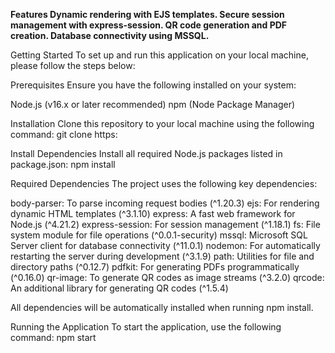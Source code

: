 **Features
Dynamic rendering with EJS templates.
Secure session management with express-session.
QR code generation and PDF creation.
Database connectivity using MSSQL.**

Getting Started
To set up and run this application on your local machine, please follow the steps below:

Prerequisites
Ensure you have the following installed on your system:

Node.js (v16.x or later recommended)
npm (Node Package Manager)

Installation
Clone this repository to your local machine using the following command:
git clone https:

Install Dependencies
Install all required Node.js packages listed in package.json:
npm install

Required Dependencies
The project uses the following key dependencies:

body-parser: To parse incoming request bodies (^1.20.3)
ejs: For rendering dynamic HTML templates (^3.1.10)
express: A fast web framework for Node.js (^4.21.2)
express-session: For session management (^1.18.1)
fs: File system module for file operations (^0.0.1-security)
mssql: Microsoft SQL Server client for database connectivity (^11.0.1)
nodemon: For automatically restarting the server during development (^3.1.9)
path: Utilities for file and directory paths (^0.12.7)
pdfkit: For generating PDFs programmatically (^0.16.0)
qr-image: To generate QR codes as image streams (^3.2.0)
qrcode: An additional library for generating QR codes (^1.5.4)

All dependencies will be automatically installed when running npm install.

Running the Application
To start the application, use the following command:
npm start

